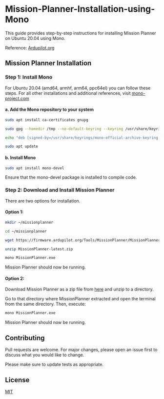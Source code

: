 # Mission-Planner-Installation-using-Mono
This guide provides step-by-step instructions for installing Mission Planner on Ubuntu 20.04 using Mono.

Reference: [Ardupilot.org](https://ardupilot.org/planner/docs/mission-planner-installation.html)

## Mission Planner Installation
### Step 1: Install Mono

For Ubuntu 20.04 (amd64, armhf, arm64, ppc64el) you can follow these steps. For all other installations and additional references, visit [mono-project.com](https://www.mono-project.com/download/stable/#download-lin)

#### a. Add the Mono repository to your system
```bash
sudo apt install ca-certificates gnupg

sudo gpg --homedir /tmp --no-default-keyring --keyring /usr/share/keyrings/mono-official-archive-keyring.gpg --keyserver hkp://keyserver.ubuntu.com:80 --recv-keys 3FA7E0328081BFF6A14DA29AA6A19B38D3D831EF

echo "deb [signed-by=/usr/share/keyrings/mono-official-archive-keyring.gpg] https://download.mono-project.com/repo/ubuntu stable-focal main" | sudo tee /etc/apt/sources.list.d/mono-official-stable.list

sudo apt update
```
#### b. Install Mono
```bash
sudo apt install mono-devel
```
Ensure that the mono-devel package is installed to compile code.

### Step 2: Download and Install Mission Planner

There are two options for installation.

#### Option 1:

```bash
mkdir ~/missionplanner

cd ~/missionplanner

wget https://firmware.ardupilot.org/Tools/MissionPlanner/MissionPlanner-latest.zip

unzip MissionPlanner-latest.zip

mono MissionPlanner.exe
```
Mission Planner should now be running.

#### Option 2:

Download Mission Planner as a zip file from [here](https://firmware.ardupilot.org/Tools/MissionPlanner/MissionPlanner-latest.zip) and unzip to a directory.

Go to that directory where MissionPlanner extracted and open the terminal from the same directory. Then, execute:

```bash
mono MissionPlanner.exe
```
Mission Planner should now be running.


## Contributing

Pull requests are welcome. For major changes, please open an issue first
to discuss what you would like to change.

Please make sure to update tests as appropriate.

## License

[MIT](https://choosealicense.com/licenses/mit/)
